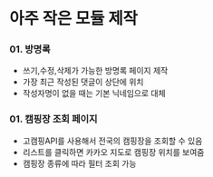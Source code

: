 아주 작은 모듈 제작
========================================
### 01. 방명록
- 쓰기,수정,삭제가 가능한 방명록 페이지 제작
- 가장 최근 작성된 댓글이 상단에 위치
- 작성자명이 없을 때는 기본 닉네임으로 대체

### 01. 캠핑장 조회 페이지
- 고캠핑API를 사용해서 전국의 캠핑장을 조회할 수 있음
- 리스트를 클릭하면 카카오 지도로 캠핑장 위치를 보여줌
- 캠핑장 종류에 따라 필터 조회 가능
